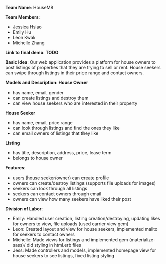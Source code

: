 **Team Name**: HouseM8

**Team Members**: 
- Jessica Hsiao
- Emily Hu
- Leon Kwak
- Michelle Zhang

**Link to final demo**: **TODO**

**Basic Idea**: Our web application provides a platform for house owners to post listings of properties that they are trying to sell or rent. House seekers can swipe through listings in their price range and contact owners. 

**Models and Description**:
**House Owner**
- has name, email, gender
- can create listings and destroy them
- can view house seekers who are interested in their property

**House Seeker**
- has name, email, price range
- can look through listings and find the ones they like
- can email owners of listings that they like
 
**Listing**
- has title, description, address, price, lease term
- belongs to house owner

**Features**: 
- users (house seeker/owner) can create profile
- owners can create/destroy listings (supports file uploads for images)
- seekers can look through all listings 
- seekers can contact owners through email
- owners can view how many seekers have liked their post

**Division of Labor**:
- Emily: Handled user creation, listing creation/destroying, updating likes for owners to view, file uploads (used carrier view gem)
- Leon: Created layout and view for house seekers, implemented mailto for seekers to contact owners
- Michelle: Made views for listings and implemented gem (materialize-sass)/ did styling in html.erb files
- Jess: Made controllers and models, implemented homepage view for house seekers to see listings, fixed listing styling
